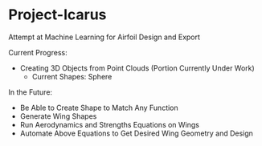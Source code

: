 # Project-Icarus
Attempt at Machine Learning for Airfoil Design and Export

Current Progress:
- Creating 3D Objects from Point Clouds (Portion Currently Under Work)
  - Current Shapes: Sphere
  
In the Future:
- Be Able to Create Shape to Match Any Function
- Generate Wing Shapes
- Run Aerodynamics and Strengths Equations on Wings
- Automate Above Equations to Get Desired Wing Geometry and Design
